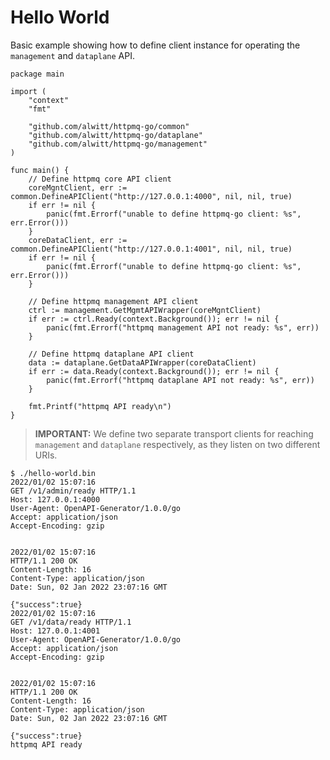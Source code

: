 # Hello World

Basic example showing how to define client instance for operating the `management` and `dataplane` API.

```golang
package main

import (
	"context"
	"fmt"

	"github.com/alwitt/httpmq-go/common"
	"github.com/alwitt/httpmq-go/dataplane"
	"github.com/alwitt/httpmq-go/management"
)

func main() {
	// Define httpmq core API client
	coreMgntClient, err := common.DefineAPIClient("http://127.0.0.1:4000", nil, nil, true)
	if err != nil {
		panic(fmt.Errorf("unable to define httpmq-go client: %s", err.Error()))
	}
	coreDataClient, err := common.DefineAPIClient("http://127.0.0.1:4001", nil, nil, true)
	if err != nil {
		panic(fmt.Errorf("unable to define httpmq-go client: %s", err.Error()))
	}

	// Define httpmq management API client
	ctrl := management.GetMgmtAPIWrapper(coreMgntClient)
	if err := ctrl.Ready(context.Background()); err != nil {
		panic(fmt.Errorf("httpmq management API not ready: %s", err))
	}

	// Define httpmq dataplane API client
	data := dataplane.GetDataAPIWrapper(coreDataClient)
	if err := data.Ready(context.Background()); err != nil {
		panic(fmt.Errorf("httpmq dataplane API not ready: %s", err))
	}

	fmt.Printf("httpmq API ready\n")
}
```

> **IMPORTANT:** We define two separate transport clients for reaching `management` and `dataplane` respectively, as they listen on two different URIs.

```shell
$ ./hello-world.bin
2022/01/02 15:07:16
GET /v1/admin/ready HTTP/1.1
Host: 127.0.0.1:4000
User-Agent: OpenAPI-Generator/1.0.0/go
Accept: application/json
Accept-Encoding: gzip


2022/01/02 15:07:16
HTTP/1.1 200 OK
Content-Length: 16
Content-Type: application/json
Date: Sun, 02 Jan 2022 23:07:16 GMT

{"success":true}
2022/01/02 15:07:16
GET /v1/data/ready HTTP/1.1
Host: 127.0.0.1:4001
User-Agent: OpenAPI-Generator/1.0.0/go
Accept: application/json
Accept-Encoding: gzip


2022/01/02 15:07:16
HTTP/1.1 200 OK
Content-Length: 16
Content-Type: application/json
Date: Sun, 02 Jan 2022 23:07:16 GMT

{"success":true}
httpmq API ready
```
